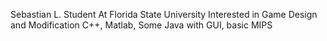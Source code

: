 Sebastian L.
Student At Florida State University
Interested in Game Design and Modification
C++, Matlab, Some Java with GUI, basic MIPS
